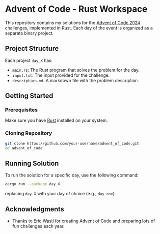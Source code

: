 # Advent of Code - Rust Workspace

This repository contains my solutions for the [Advent of Code 2024](https://adventofcode.com/2024) challenges, implemented in Rust. 
Each day of the event is organized as a separate binary project.

## Project Structure

Each project `day_X` has:
- `main.rs`: The Rust program that solves the problem for the day.
- `input.txt`: The input provided for the challenge.
- `description.md`: A markdown file with the problem description.

## Getting Started

### Prerequisites
Make sure you have [Rust](https://www.rust-lang.org) installed on your system. 

### Cloning Repository
```bash
git clone https://github.com/your-username/advent_of_code.git
cd advent_of_code
```

## Running Solution
To run the solution for a specific day, use the following command:
```bash
cargo run --package day_X
```
replacing `day_X` with your day of choice (e.g., `day_one`). 

## Acknowledgments 
- Thanks to [Eric Wastl](https://x.com/ericwastl) for creating Advent of Code and preparing lots of fun challenges each year.